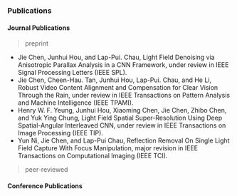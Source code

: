### Publications 

#### Journal Publications 

>preprint
* Jie Chen, Junhui Hou, and Lap-Pui. Chau, Light Field Denoising via Anisotropic Parallax Analysis in a CNN Framework, under review in IEEE Signal Processing Letters (IEEE SPL).
* Jie Chen,  Cheen-Hau. Tan, Junhui Hou, Lap-Pui. Chau, and He Li, Robust Video Content Alignment and Compensation for Clear Vision Through the Rain, under review in IEEE Transactions on Pattern Analysis and Machine Intelligence (IEEE TPAMI).
* Henry W. F. Yeung, Junhui Hou, Xiaoming Chen, Jie Chen, Zhibo Chen, and Yuk Ying Chung, Light Field Spatial Super-Resolution Using Deep Spatial-Angular Interleaved CNN, under review in IEEE Transactions on Image Processing (IEEE TIP).
* Yun Ni, Jie Chen, and Lap-Pui Chau, Reflection Removal On Single Light Field Capture With Focus Manipulation, major revision in IEEE Transactions on Computational Imaging (IEEE TCI).

>peer-reviewed


#### Conference Publications
